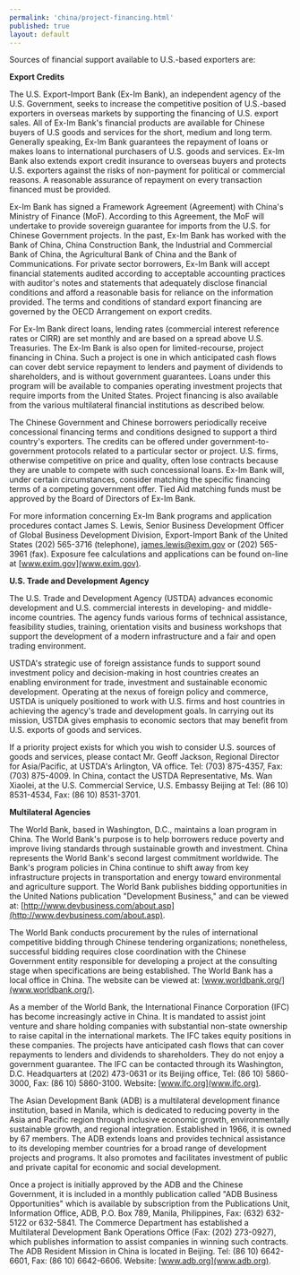 ```yaml
---
permalink: 'china/project-financing.html'
published: true
layout: default
---
```

Sources of financial support available to U.S.-based exporters are:

**Export Credits**

The U.S. Export-Import Bank (Ex-Im Bank), an independent agency of the U.S. Government, seeks to increase the competitive position of U.S.-based exporters in overseas markets by supporting the financing of U.S. export sales. All of Ex-Im Bank's financial products are available for Chinese buyers of U.S goods and services for the short, medium and long term. Generally speaking, Ex-Im Bank guarantees the repayment of loans or makes loans to international purchasers of U.S. goods and services. Ex-Im Bank also extends export credit insurance to overseas buyers and protects U.S. exporters against the risks of non-payment for political or commercial reasons. A reasonable assurance of repayment on every transaction financed must be provided.

Ex-Im Bank has signed a Framework Agreement (Agreement) with China's Ministry of Finance (MoF). According to this Agreement, the MoF will undertake to provide sovereign guarantee for imports from the U.S. for Chinese Government projects. In the past, Ex-Im Bank has worked with the Bank of China, China Construction Bank, the Industrial and Commercial Bank of China, the Agricultural Bank of China and the Bank of Communications. For private sector borrowers, Ex-Im Bank will accept financial statements audited according to acceptable accounting practices with auditor's notes and statements that adequately disclose financial conditions and afford a reasonable basis for reliance on the information provided. The terms and conditions of standard export financing are governed by the OECD Arrangement on export credits.

For Ex-Im Bank direct loans, lending rates (commercial interest reference rates or CIRR) are set monthly and are based on a spread above U.S. Treasuries. The Ex-Im Bank is also open for limited-recourse, project financing in China. Such a project is one in which anticipated cash flows can cover debt service repayment to lenders and payment of dividends to shareholders, and is without government guarantees. Loans under this program will be available to companies operating investment projects that require imports from the United States. Project financing is also available from the various multilateral financial institutions as described below.

The Chinese Government and Chinese borrowers periodically receive concessional financing terms and conditions designed to support a third country's exporters. The credits can be offered under government-to-government protocols related to a particular sector or project. U.S. firms, otherwise competitive on price and quality, often lose contracts because they are unable to compete with such concessional loans. Ex-Im Bank will, under certain circumstances, consider matching the specific financing terms of a competing government offer. Tied Aid matching funds must be approved by the Board of Directors of Ex-Im Bank.

For more information concerning Ex-Im Bank programs and application procedures contact James S. Lewis, Senior Business Development Officer of Global Business Development Division, Export-Import Bank of the United States (202) 565-3716 (telephone), [james.lewis@exim.gov](mailto:james.lewis@exim.gov) or (202) 565-3961 (fax). Exposure fee calculations and applications can be found on-line at [www.exim.gov](www.exim.gov).

**U.S. Trade and Development Agency**

The U.S. Trade and Development Agency (USTDA) advances economic development and U.S. commercial interests in developing- and middle-income countries. The agency funds various forms of technical assistance, feasibility studies, training, orientation visits and business workshops that support the development of a modern infrastructure and a fair and open trading environment.

USTDA's strategic use of foreign assistance funds to support sound investment policy and decision-making in host countries creates an enabling environment for trade, investment and sustainable economic development. Operating at the nexus of foreign policy and commerce, USTDA is uniquely positioned to work with U.S. firms and host countries in achieving the agency's trade and development goals. In carrying out its mission, USTDA gives emphasis to economic sectors that may benefit from U.S. exports of goods and services.

If a priority project exists for which you wish to consider U.S. sources of goods and services, please contact Mr. Geoff Jackson, Regional Director for Asia/Pacific, at USTDA's Arlington, VA office. Tel: (703) 875-4357, Fax: (703) 875-4009. In China, contact the USTDA Representative, Ms. Wan Xiaolei, at the U.S. Commercial Service, U.S. Embassy Beijing at Tel: (86 10) 8531-4534, Fax: (86 10) 8531-3701.

**Multilateral Agencies**

The World Bank, based in Washington, D.C., maintains a loan program in China. The World Bank's purpose is to help borrowers reduce poverty and improve living standards through sustainable growth and investment. China represents the World Bank's second largest commitment worldwide. The Bank's program policies in China continue to shift away from key infrastructure projects in transportation and energy toward environmental and agriculture support. The World Bank publishes bidding opportunities in the United Nations publication "Development Business," and can be viewed at: [http://www.devbusiness.com/about.asp](http://www.devbusiness.com/about.asp).

The World Bank conducts procurement by the rules of international competitive bidding through Chinese tendering organizations; nonetheless, successful bidding requires close coordination with the Chinese Government entity responsible for developing a project at the consulting stage when specifications are being established. The World Bank has a local office in China. The website can be viewed at: [www.worldbank.org/](www.worldbank.org/).

As a member of the World Bank, the International Finance Corporation (IFC) has become increasingly active in China. It is mandated to assist joint venture and share holding companies with substantial non-state ownership to raise capital in the international markets. The IFC takes equity positions in these companies. The projects have anticipated cash flows that can cover repayments to lenders and dividends to shareholders. They do not enjoy a government guarantee. The IFC can be contacted through its Washington, D.C. Headquarters at (202) 473-0631 or its Beijing office, Tel: (86 10) 5860-3000, Fax: (86 10) 5860-3100. Website: [www.ifc.org](www.ifc.org).

The Asian Development Bank (ADB) is a multilateral development finance institution, based in Manila, which is dedicated to reducing poverty in the Asia and Pacific region through inclusive economic growth, environmentally sustainable growth, and regional integration. Established in 1966, it is owned by 67 members. The ADB extends loans and provides technical assistance to its developing member countries for a broad range of development projects and programs. It also promotes and facilitates investment of public and private capital for economic and social development.

Once a project is initially approved by the ADB and the Chinese Government, it is included in a monthly publication called "ADB Business Opportunities" which is available by subscription from the Publications Unit, Information Office, ADB, P.O. Box 789, Manila, Philippines, Fax: (632) 632-5122 or 632-5841. The Commerce Department has established a Multilateral Development Bank Operations Office (Fax: (202) 273-0927), which publishes information to assist companies in winning such contracts. The ADB Resident Mission in China is located in Beijing. Tel: (86 10) 6642-6601, Fax: (86 10) 6642-6606. Website: [www.adb.org](www.adb.org).
